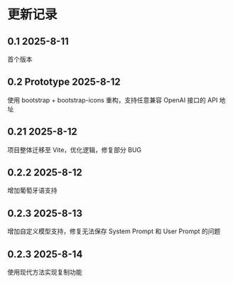 # 更新记录
## 0.1 2025-8-11
首个版本
## 0.2 Prototype 2025-8-12
使用 bootstrap + bootstrap-icons 重构，支持任意兼容 OpenAI 接口的 API 地址
## 0.21 2025-8-12
项目整体迁移至 Vite，优化逻辑，修复部分 BUG
## 0.2.2 2025-8-12
增加葡萄牙语支持
## 0.2.3 2025-8-13
增加自定义模型支持，修复无法保存 System Prompt 和 User Prompt 的问题
## 0.2.3 2025-8-14
使用现代方法实现复制功能